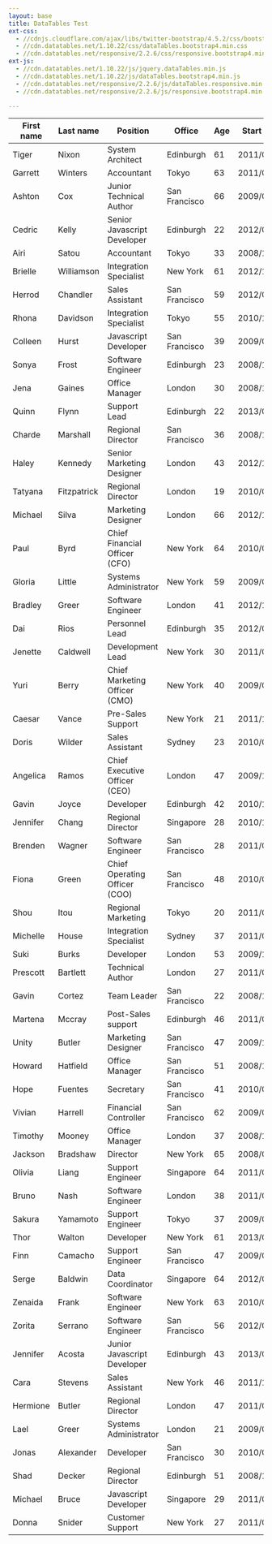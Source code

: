 ```yaml
---
layout: base
title: DataTables Test
ext-css:
  - //cdnjs.cloudflare.com/ajax/libs/twitter-bootstrap/4.5.2/css/bootstrap.css
  - //cdn.datatables.net/1.10.22/css/dataTables.bootstrap4.min.css
  - //cdn.datatables.net/responsive/2.2.6/css/responsive.bootstrap4.min.css
ext-js:
  - //cdn.datatables.net/1.10.22/js/jquery.dataTables.min.js
  - //cdn.datatables.net/1.10.22/js/dataTables.bootstrap4.min.js
  - //cdn.datatables.net/responsive/2.2.6/js/dataTables.responsive.min.js
  - //cdn.datatables.net/responsive/2.2.6/js/responsive.bootstrap4.min.js

---
```


<table id="example" class="table table-striped table-bordered dt-responsive nowrap" style="width:100%">
        <thead>
            <tr>
                <th>First name</th>
                <th>Last name</th>
                <th>Position</th>
                <th>Office</th>
                <th>Age</th>
                <th>Start date</th>
                <th>Salary</th>
                <th>Extn.</th>
                <th>E-mail</th>
            </tr>
        </thead>
        <tbody>
            <tr>
                <td>Tiger</td>
                <td>Nixon</td>
                <td>System Architect</td>
                <td>Edinburgh</td>
                <td>61</td>
                <td>2011/04/25</td>
                <td>$320,800</td>
                <td>5421</td>
                <td>t.nixon@datatables.net</td>
            </tr>
            <tr>
                <td>Garrett</td>
                <td>Winters</td>
                <td>Accountant</td>
                <td>Tokyo</td>
                <td>63</td>
                <td>2011/07/25</td>
                <td>$170,750</td>
                <td>8422</td>
                <td>g.winters@datatables.net</td>
            </tr>
            <tr>
                <td>Ashton</td>
                <td>Cox</td>
                <td>Junior Technical Author</td>
                <td>San Francisco</td>
                <td>66</td>
                <td>2009/01/12</td>
                <td>$86,000</td>
                <td>1562</td>
                <td>a.cox@datatables.net</td>
            </tr>
            <tr>
                <td>Cedric</td>
                <td>Kelly</td>
                <td>Senior Javascript Developer</td>
                <td>Edinburgh</td>
                <td>22</td>
                <td>2012/03/29</td>
                <td>$433,060</td>
                <td>6224</td>
                <td>c.kelly@datatables.net</td>
            </tr>
            <tr>
                <td>Airi</td>
                <td>Satou</td>
                <td>Accountant</td>
                <td>Tokyo</td>
                <td>33</td>
                <td>2008/11/28</td>
                <td>$162,700</td>
                <td>5407</td>
                <td>a.satou@datatables.net</td>
            </tr>
            <tr>
                <td>Brielle</td>
                <td>Williamson</td>
                <td>Integration Specialist</td>
                <td>New York</td>
                <td>61</td>
                <td>2012/12/02</td>
                <td>$372,000</td>
                <td>4804</td>
                <td>b.williamson@datatables.net</td>
            </tr>
            <tr>
                <td>Herrod</td>
                <td>Chandler</td>
                <td>Sales Assistant</td>
                <td>San Francisco</td>
                <td>59</td>
                <td>2012/08/06</td>
                <td>$137,500</td>
                <td>9608</td>
                <td>h.chandler@datatables.net</td>
            </tr>
            <tr>
                <td>Rhona</td>
                <td>Davidson</td>
                <td>Integration Specialist</td>
                <td>Tokyo</td>
                <td>55</td>
                <td>2010/10/14</td>
                <td>$327,900</td>
                <td>6200</td>
                <td>r.davidson@datatables.net</td>
            </tr>
            <tr>
                <td>Colleen</td>
                <td>Hurst</td>
                <td>Javascript Developer</td>
                <td>San Francisco</td>
                <td>39</td>
                <td>2009/09/15</td>
                <td>$205,500</td>
                <td>2360</td>
                <td>c.hurst@datatables.net</td>
            </tr>
            <tr>
                <td>Sonya</td>
                <td>Frost</td>
                <td>Software Engineer</td>
                <td>Edinburgh</td>
                <td>23</td>
                <td>2008/12/13</td>
                <td>$103,600</td>
                <td>1667</td>
                <td>s.frost@datatables.net</td>
            </tr>
            <tr>
                <td>Jena</td>
                <td>Gaines</td>
                <td>Office Manager</td>
                <td>London</td>
                <td>30</td>
                <td>2008/12/19</td>
                <td>$90,560</td>
                <td>3814</td>
                <td>j.gaines@datatables.net</td>
            </tr>
            <tr>
                <td>Quinn</td>
                <td>Flynn</td>
                <td>Support Lead</td>
                <td>Edinburgh</td>
                <td>22</td>
                <td>2013/03/03</td>
                <td>$342,000</td>
                <td>9497</td>
                <td>q.flynn@datatables.net</td>
            </tr>
            <tr>
                <td>Charde</td>
                <td>Marshall</td>
                <td>Regional Director</td>
                <td>San Francisco</td>
                <td>36</td>
                <td>2008/10/16</td>
                <td>$470,600</td>
                <td>6741</td>
                <td>c.marshall@datatables.net</td>
            </tr>
            <tr>
                <td>Haley</td>
                <td>Kennedy</td>
                <td>Senior Marketing Designer</td>
                <td>London</td>
                <td>43</td>
                <td>2012/12/18</td>
                <td>$313,500</td>
                <td>3597</td>
                <td>h.kennedy@datatables.net</td>
            </tr>
            <tr>
                <td>Tatyana</td>
                <td>Fitzpatrick</td>
                <td>Regional Director</td>
                <td>London</td>
                <td>19</td>
                <td>2010/03/17</td>
                <td>$385,750</td>
                <td>1965</td>
                <td>t.fitzpatrick@datatables.net</td>
            </tr>
            <tr>
                <td>Michael</td>
                <td>Silva</td>
                <td>Marketing Designer</td>
                <td>London</td>
                <td>66</td>
                <td>2012/11/27</td>
                <td>$198,500</td>
                <td>1581</td>
                <td>m.silva@datatables.net</td>
            </tr>
            <tr>
                <td>Paul</td>
                <td>Byrd</td>
                <td>Chief Financial Officer (CFO)</td>
                <td>New York</td>
                <td>64</td>
                <td>2010/06/09</td>
                <td>$725,000</td>
                <td>3059</td>
                <td>p.byrd@datatables.net</td>
            </tr>
            <tr>
                <td>Gloria</td>
                <td>Little</td>
                <td>Systems Administrator</td>
                <td>New York</td>
                <td>59</td>
                <td>2009/04/10</td>
                <td>$237,500</td>
                <td>1721</td>
                <td>g.little@datatables.net</td>
            </tr>
            <tr>
                <td>Bradley</td>
                <td>Greer</td>
                <td>Software Engineer</td>
                <td>London</td>
                <td>41</td>
                <td>2012/10/13</td>
                <td>$132,000</td>
                <td>2558</td>
                <td>b.greer@datatables.net</td>
            </tr>
            <tr>
                <td>Dai</td>
                <td>Rios</td>
                <td>Personnel Lead</td>
                <td>Edinburgh</td>
                <td>35</td>
                <td>2012/09/26</td>
                <td>$217,500</td>
                <td>2290</td>
                <td>d.rios@datatables.net</td>
            </tr>
            <tr>
                <td>Jenette</td>
                <td>Caldwell</td>
                <td>Development Lead</td>
                <td>New York</td>
                <td>30</td>
                <td>2011/09/03</td>
                <td>$345,000</td>
                <td>1937</td>
                <td>j.caldwell@datatables.net</td>
            </tr>
            <tr>
                <td>Yuri</td>
                <td>Berry</td>
                <td>Chief Marketing Officer (CMO)</td>
                <td>New York</td>
                <td>40</td>
                <td>2009/06/25</td>
                <td>$675,000</td>
                <td>6154</td>
                <td>y.berry@datatables.net</td>
            </tr>
            <tr>
                <td>Caesar</td>
                <td>Vance</td>
                <td>Pre-Sales Support</td>
                <td>New York</td>
                <td>21</td>
                <td>2011/12/12</td>
                <td>$106,450</td>
                <td>8330</td>
                <td>c.vance@datatables.net</td>
            </tr>
            <tr>
                <td>Doris</td>
                <td>Wilder</td>
                <td>Sales Assistant</td>
                <td>Sydney</td>
                <td>23</td>
                <td>2010/09/20</td>
                <td>$85,600</td>
                <td>3023</td>
                <td>d.wilder@datatables.net</td>
            </tr>
            <tr>
                <td>Angelica</td>
                <td>Ramos</td>
                <td>Chief Executive Officer (CEO)</td>
                <td>London</td>
                <td>47</td>
                <td>2009/10/09</td>
                <td>$1,200,000</td>
                <td>5797</td>
                <td>a.ramos@datatables.net</td>
            </tr>
            <tr>
                <td>Gavin</td>
                <td>Joyce</td>
                <td>Developer</td>
                <td>Edinburgh</td>
                <td>42</td>
                <td>2010/12/22</td>
                <td>$92,575</td>
                <td>8822</td>
                <td>g.joyce@datatables.net</td>
            </tr>
            <tr>
                <td>Jennifer</td>
                <td>Chang</td>
                <td>Regional Director</td>
                <td>Singapore</td>
                <td>28</td>
                <td>2010/11/14</td>
                <td>$357,650</td>
                <td>9239</td>
                <td>j.chang@datatables.net</td>
            </tr>
            <tr>
                <td>Brenden</td>
                <td>Wagner</td>
                <td>Software Engineer</td>
                <td>San Francisco</td>
                <td>28</td>
                <td>2011/06/07</td>
                <td>$206,850</td>
                <td>1314</td>
                <td>b.wagner@datatables.net</td>
            </tr>
            <tr>
                <td>Fiona</td>
                <td>Green</td>
                <td>Chief Operating Officer (COO)</td>
                <td>San Francisco</td>
                <td>48</td>
                <td>2010/03/11</td>
                <td>$850,000</td>
                <td>2947</td>
                <td>f.green@datatables.net</td>
            </tr>
            <tr>
                <td>Shou</td>
                <td>Itou</td>
                <td>Regional Marketing</td>
                <td>Tokyo</td>
                <td>20</td>
                <td>2011/08/14</td>
                <td>$163,000</td>
                <td>8899</td>
                <td>s.itou@datatables.net</td>
            </tr>
            <tr>
                <td>Michelle</td>
                <td>House</td>
                <td>Integration Specialist</td>
                <td>Sydney</td>
                <td>37</td>
                <td>2011/06/02</td>
                <td>$95,400</td>
                <td>2769</td>
                <td>m.house@datatables.net</td>
            </tr>
            <tr>
                <td>Suki</td>
                <td>Burks</td>
                <td>Developer</td>
                <td>London</td>
                <td>53</td>
                <td>2009/10/22</td>
                <td>$114,500</td>
                <td>6832</td>
                <td>s.burks@datatables.net</td>
            </tr>
            <tr>
                <td>Prescott</td>
                <td>Bartlett</td>
                <td>Technical Author</td>
                <td>London</td>
                <td>27</td>
                <td>2011/05/07</td>
                <td>$145,000</td>
                <td>3606</td>
                <td>p.bartlett@datatables.net</td>
            </tr>
            <tr>
                <td>Gavin</td>
                <td>Cortez</td>
                <td>Team Leader</td>
                <td>San Francisco</td>
                <td>22</td>
                <td>2008/10/26</td>
                <td>$235,500</td>
                <td>2860</td>
                <td>g.cortez@datatables.net</td>
            </tr>
            <tr>
                <td>Martena</td>
                <td>Mccray</td>
                <td>Post-Sales support</td>
                <td>Edinburgh</td>
                <td>46</td>
                <td>2011/03/09</td>
                <td>$324,050</td>
                <td>8240</td>
                <td>m.mccray@datatables.net</td>
            </tr>
            <tr>
                <td>Unity</td>
                <td>Butler</td>
                <td>Marketing Designer</td>
                <td>San Francisco</td>
                <td>47</td>
                <td>2009/12/09</td>
                <td>$85,675</td>
                <td>5384</td>
                <td>u.butler@datatables.net</td>
            </tr>
            <tr>
                <td>Howard</td>
                <td>Hatfield</td>
                <td>Office Manager</td>
                <td>San Francisco</td>
                <td>51</td>
                <td>2008/12/16</td>
                <td>$164,500</td>
                <td>7031</td>
                <td>h.hatfield@datatables.net</td>
            </tr>
            <tr>
                <td>Hope</td>
                <td>Fuentes</td>
                <td>Secretary</td>
                <td>San Francisco</td>
                <td>41</td>
                <td>2010/02/12</td>
                <td>$109,850</td>
                <td>6318</td>
                <td>h.fuentes@datatables.net</td>
            </tr>
            <tr>
                <td>Vivian</td>
                <td>Harrell</td>
                <td>Financial Controller</td>
                <td>San Francisco</td>
                <td>62</td>
                <td>2009/02/14</td>
                <td>$452,500</td>
                <td>9422</td>
                <td>v.harrell@datatables.net</td>
            </tr>
            <tr>
                <td>Timothy</td>
                <td>Mooney</td>
                <td>Office Manager</td>
                <td>London</td>
                <td>37</td>
                <td>2008/12/11</td>
                <td>$136,200</td>
                <td>7580</td>
                <td>t.mooney@datatables.net</td>
            </tr>
            <tr>
                <td>Jackson</td>
                <td>Bradshaw</td>
                <td>Director</td>
                <td>New York</td>
                <td>65</td>
                <td>2008/09/26</td>
                <td>$645,750</td>
                <td>1042</td>
                <td>j.bradshaw@datatables.net</td>
            </tr>
            <tr>
                <td>Olivia</td>
                <td>Liang</td>
                <td>Support Engineer</td>
                <td>Singapore</td>
                <td>64</td>
                <td>2011/02/03</td>
                <td>$234,500</td>
                <td>2120</td>
                <td>o.liang@datatables.net</td>
            </tr>
            <tr>
                <td>Bruno</td>
                <td>Nash</td>
                <td>Software Engineer</td>
                <td>London</td>
                <td>38</td>
                <td>2011/05/03</td>
                <td>$163,500</td>
                <td>6222</td>
                <td>b.nash@datatables.net</td>
            </tr>
            <tr>
                <td>Sakura</td>
                <td>Yamamoto</td>
                <td>Support Engineer</td>
                <td>Tokyo</td>
                <td>37</td>
                <td>2009/08/19</td>
                <td>$139,575</td>
                <td>9383</td>
                <td>s.yamamoto@datatables.net</td>
            </tr>
            <tr>
                <td>Thor</td>
                <td>Walton</td>
                <td>Developer</td>
                <td>New York</td>
                <td>61</td>
                <td>2013/08/11</td>
                <td>$98,540</td>
                <td>8327</td>
                <td>t.walton@datatables.net</td>
            </tr>
            <tr>
                <td>Finn</td>
                <td>Camacho</td>
                <td>Support Engineer</td>
                <td>San Francisco</td>
                <td>47</td>
                <td>2009/07/07</td>
                <td>$87,500</td>
                <td>2927</td>
                <td>f.camacho@datatables.net</td>
            </tr>
            <tr>
                <td>Serge</td>
                <td>Baldwin</td>
                <td>Data Coordinator</td>
                <td>Singapore</td>
                <td>64</td>
                <td>2012/04/09</td>
                <td>$138,575</td>
                <td>8352</td>
                <td>s.baldwin@datatables.net</td>
            </tr>
            <tr>
                <td>Zenaida</td>
                <td>Frank</td>
                <td>Software Engineer</td>
                <td>New York</td>
                <td>63</td>
                <td>2010/01/04</td>
                <td>$125,250</td>
                <td>7439</td>
                <td>z.frank@datatables.net</td>
            </tr>
            <tr>
                <td>Zorita</td>
                <td>Serrano</td>
                <td>Software Engineer</td>
                <td>San Francisco</td>
                <td>56</td>
                <td>2012/06/01</td>
                <td>$115,000</td>
                <td>4389</td>
                <td>z.serrano@datatables.net</td>
            </tr>
            <tr>
                <td>Jennifer</td>
                <td>Acosta</td>
                <td>Junior Javascript Developer</td>
                <td>Edinburgh</td>
                <td>43</td>
                <td>2013/02/01</td>
                <td>$75,650</td>
                <td>3431</td>
                <td>j.acosta@datatables.net</td>
            </tr>
            <tr>
                <td>Cara</td>
                <td>Stevens</td>
                <td>Sales Assistant</td>
                <td>New York</td>
                <td>46</td>
                <td>2011/12/06</td>
                <td>$145,600</td>
                <td>3990</td>
                <td>c.stevens@datatables.net</td>
            </tr>
            <tr>
                <td>Hermione</td>
                <td>Butler</td>
                <td>Regional Director</td>
                <td>London</td>
                <td>47</td>
                <td>2011/03/21</td>
                <td>$356,250</td>
                <td>1016</td>
                <td>h.butler@datatables.net</td>
            </tr>
            <tr>
                <td>Lael</td>
                <td>Greer</td>
                <td>Systems Administrator</td>
                <td>London</td>
                <td>21</td>
                <td>2009/02/27</td>
                <td>$103,500</td>
                <td>6733</td>
                <td>l.greer@datatables.net</td>
            </tr>
            <tr>
                <td>Jonas</td>
                <td>Alexander</td>
                <td>Developer</td>
                <td>San Francisco</td>
                <td>30</td>
                <td>2010/07/14</td>
                <td>$86,500</td>
                <td>8196</td>
                <td>j.alexander@datatables.net</td>
            </tr>
            <tr>
                <td>Shad</td>
                <td>Decker</td>
                <td>Regional Director</td>
                <td>Edinburgh</td>
                <td>51</td>
                <td>2008/11/13</td>
                <td>$183,000</td>
                <td>6373</td>
                <td>s.decker@datatables.net</td>
            </tr>
            <tr>
                <td>Michael</td>
                <td>Bruce</td>
                <td>Javascript Developer</td>
                <td>Singapore</td>
                <td>29</td>
                <td>2011/06/27</td>
                <td>$183,000</td>
                <td>5384</td>
                <td>m.bruce@datatables.net</td>
            </tr>
            <tr>
                <td>Donna</td>
                <td>Snider</td>
                <td>Customer Support</td>
                <td>New York</td>
                <td>27</td>
                <td>2011/01/25</td>
                <td>$112,000</td>
                <td>4226</td>
                <td>d.snider@datatables.net</td>
            </tr>
        </tbody>
    </table>

<script>
$(document).ready(function() {
    $('#example').DataTable();
} );
</script>
